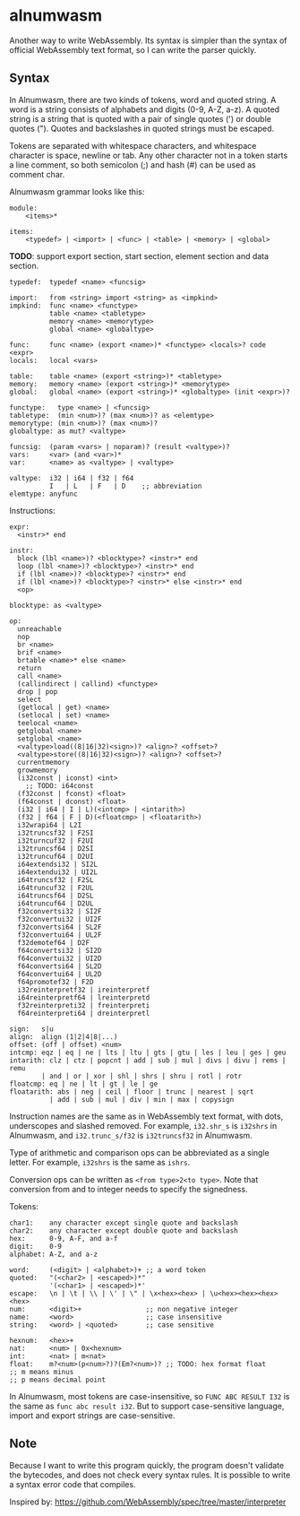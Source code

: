 # alnumwasm

Another way to write WebAssembly. Its syntax is simpler than the syntax of official WebAssembly text format, so I can write the parser quickly.

## Syntax

In Alnumwasm, there are two kinds of tokens, word and quoted string. A word is a string consists of alphabets and digits (0-9, A-Z, a-z). A quoted string is a string that is quoted with a pair of single quotes (') or double quotes ("). Quotes and backslashes in quoted strings must be escaped.

Tokens are separated with whitespace characters, and whitespace character is space, newline or tab. Any other character not in a token starts a line comment, so both semicolon (;) and hash (#) can be used as comment char.

Alnumwasm grammar looks like this:

```
module:
    <items>*

items:
    <typedef> | <import> | <func> | <table> | <memory> | <global>
```

**TODO**: support export section, start section, element section and data section.

```
typedef:  typedef <name> <funcsig>

import:   from <string> import <string> as <impkind>
impkind:  func <name> <functype>
          table <name> <tabletype>
          memory <name> <memorytype>
          global <name> <globaltype>

func:     func <name> (export <name>)* <functype> <locals>? code <expr>
locals:   local <vars>

table:    table <name> (export <string>)* <tabletype>
memory:   memory <name> (export <string>)* <memorytype>
global:   global <name> (export <string>)* <globaltype> (init <expr>)?

functype:   type <name> | <funcsig>
tabletype:  (min <num>)? (max <num>)? as <elemtype>
memorytype: (min <num>)? (max <num>)?
globaltype: as mut? <valtype>

funcsig:  (param <vars> | noparam)? (result <valtype>)?
vars:     <var> (and <var>)*
var:      <name> as <valtype> | <valtype>

valtype:  i32 | i64 | f32 | f64
          I   | L   | F   | D    ;; abbreviation
elemtype: anyfunc
```

Instructions:

```
expr:
  <instr>* end

instr:
  block (lbl <name>)? <blocktype>? <instr>* end
  loop (lbl <name>)? <blocktype>? <instr>* end
  if (lbl <name>)? <blocktype>? <instr>* end
  if (lbl <name>)? <blocktype>? <instr>* else <instr>* end
  <op>

blocktype: as <valtype>

op:
  unreachable
  nop
  br <name>
  brif <name>
  brtable <name>* else <name>
  return
  call <name>
  (callindirect | callind) <functype>
  drop | pop
  select
  (getlocal | get) <name>
  (setlocal | set) <name>
  teelocal <name>
  getglobal <name>
  setglobal <name>
  <valtype>load((8|16|32)<sign>)? <align>? <offset>?
  <valtype>store((8|16|32)<sign>)? <align>? <offset>?
  currentmemory
  growmemory
  (i32const | iconst) <int>
    ;; TODO: i64const
  (f32const | fconst) <float>
  (f64const | dconst) <float>
  (i32 | i64 | I | L)(<intcmp> | <intarith>)
  (f32 | f64 | F | D)(<floatcmp> | <floatarith>)
  i32wrapi64 | L2I
  i32truncsf32 | F2SI
  i32turncuf32 | F2UI
  i32truncsf64 | D2SI
  i32truncuf64 | D2UI
  i64extendsi32 | SI2L
  i64extendui32 | UI2L
  i64truncsf32 | F2SL
  i64truncuf32 | F2UL
  i64truncsf64 | D2SL
  i64truncuf64 | D2UL
  f32convertsi32 | SI2F
  f32convertui32 | UI2F
  f32convertsi64 | SL2F
  f32convertui64 | UL2F
  f32demotef64 | D2F
  f64convertsi32 | SI2D
  f64convertui32 | UI2D
  f64convertsi64 | SL2D
  f64convertui64 | UL2D
  f64promotef32 | F2D
  i32reinterpretf32 | ireinterpretf
  i64reinterpretf64 | lreinterpretd
  f32reinterpreti32 | freinterpreti
  f64reinterpreti64 | dreinterpretl
  
sign:   s|u
align:  align (1|2|4|8|...)
offset: (off | offset) <num>
intcmp: eqz | eq | ne | lts | ltu | gts | gtu | les | leu | ges | geu
intarith: clz | ctz | popcnt | add | sub | mul | divs | divu | rems | remu
        | and | or | xor | shl | shrs | shru | rotl | rotr
floatcmp: eq | ne | lt | gt | le | ge
floatarith: abs | neg | ceil | floor | trunc | nearest | sqrt
          | add | sub | mul | div | min | max | copysign
```

Instruction names are the same as in WebAssembly text format, with dots, underscopes and slashed removed. For example, `i32.shr_s` is `i32shrs` in Alnumwasm, and `i32.trunc_s/f32` is `i32truncsf32` in Alnumwasm.

Type of arithmetic and comparison ops can be abbreviated as a single letter. For example, `i32shrs` is the same as `ishrs`.

Conversion ops can be written as `<from type>2<to type>`. Note that conversion from and to integer needs to specify the signedness.

Tokens:

```
char1:    any character except single quote and backslash
char2:    any character except double quote and backslash
hex:      0-9, A-F, and a-f
digit:    0-9
alphabet: A-Z, and a-z

word:     (<digit> | <alphabet>)+ ;; a word token
quoted:   "(<char2> | <escaped>)*"
          '(<char1> | <escaped>)*'
escape:   \n | \t | \\ | \' | \" | \x<hex><hex> | \u<hex><hex><hex><hex>
num:      <digit>+                ;; non negative integer
name:     <word>                  ;; case insensitive
string:   <word> | <quoted>       ;; case sensitive

hexnum:   <hex>+
nat:      <num> | 0x<hexnum>
int:      <nat> | m<nat>
float:    m?<num>(p<num>?)?(Em?<num>)? ;; TODO: hex format float
;; m means minus
;; p means decimal point
```

In Alnumwasm, most tokens are case-insensitive, so `FUNC ABC RESULT I32` is the same as `func abc result i32`. But to support case-sensitive language, import and export strings are case-sensitive.

## Note

Because I want to write this program quickly, the program doesn't validate the bytecodes, and does not check every syntax rules. It is possible to write a syntax error code that compiles.

Inspired by: https://github.com/WebAssembly/spec/tree/master/interpreter

